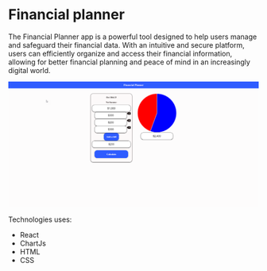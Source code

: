 # Financial planner

The Financial Planner app is a powerful tool designed to help users manage and safeguard their financial data. With an intuitive and secure platform, users can efficiently organize and access their financial information, allowing for better financial planning and peace of mind in an increasingly digital world.

![Alt text](image.png)

Technologies uses:

- React
- ChartJs
- HTML
- CSS
